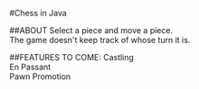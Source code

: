 #Chess in Java

##ABOUT
Select a piece and move a piece.  
The game doesn't keep track of whose turn it is.

##FEATURES TO COME:
Castling  
En Passant  
Pawn Promotion